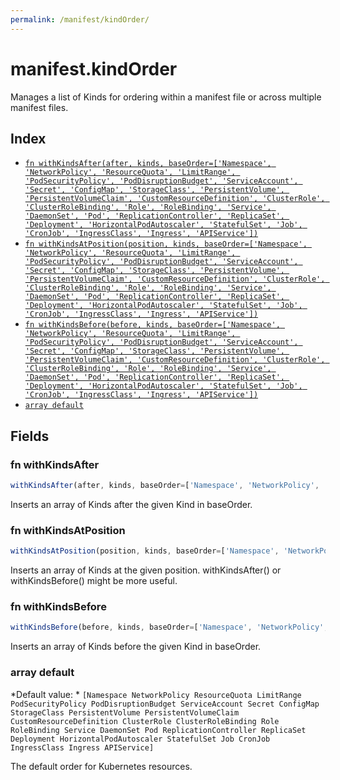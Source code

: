 ```yaml
---
permalink: /manifest/kindOrder/
---
```


# manifest.kindOrder

Manages a list of Kinds for ordering within a manifest file or across multiple manifest files.

## Index

* [`fn withKindsAfter(after, kinds, baseOrder=['Namespace', 'NetworkPolicy', 'ResourceQuota', 'LimitRange', 'PodSecurityPolicy', 'PodDisruptionBudget', 'ServiceAccount', 'Secret', 'ConfigMap', 'StorageClass', 'PersistentVolume', 'PersistentVolumeClaim', 'CustomResourceDefinition', 'ClusterRole', 'ClusterRoleBinding', 'Role', 'RoleBinding', 'Service', 'DaemonSet', 'Pod', 'ReplicationController', 'ReplicaSet', 'Deployment', 'HorizontalPodAutoscaler', 'StatefulSet', 'Job', 'CronJob', 'IngressClass', 'Ingress', 'APIService'])`](#fn-withkindsafter)
* [`fn withKindsAtPosition(position, kinds, baseOrder=['Namespace', 'NetworkPolicy', 'ResourceQuota', 'LimitRange', 'PodSecurityPolicy', 'PodDisruptionBudget', 'ServiceAccount', 'Secret', 'ConfigMap', 'StorageClass', 'PersistentVolume', 'PersistentVolumeClaim', 'CustomResourceDefinition', 'ClusterRole', 'ClusterRoleBinding', 'Role', 'RoleBinding', 'Service', 'DaemonSet', 'Pod', 'ReplicationController', 'ReplicaSet', 'Deployment', 'HorizontalPodAutoscaler', 'StatefulSet', 'Job', 'CronJob', 'IngressClass', 'Ingress', 'APIService'])`](#fn-withkindsatposition)
* [`fn withKindsBefore(before, kinds, baseOrder=['Namespace', 'NetworkPolicy', 'ResourceQuota', 'LimitRange', 'PodSecurityPolicy', 'PodDisruptionBudget', 'ServiceAccount', 'Secret', 'ConfigMap', 'StorageClass', 'PersistentVolume', 'PersistentVolumeClaim', 'CustomResourceDefinition', 'ClusterRole', 'ClusterRoleBinding', 'Role', 'RoleBinding', 'Service', 'DaemonSet', 'Pod', 'ReplicationController', 'ReplicaSet', 'Deployment', 'HorizontalPodAutoscaler', 'StatefulSet', 'Job', 'CronJob', 'IngressClass', 'Ingress', 'APIService'])`](#fn-withkindsbefore)
* [`array default`](#array-default)

## Fields

### fn withKindsAfter

```ts
withKindsAfter(after, kinds, baseOrder=['Namespace', 'NetworkPolicy', 'ResourceQuota', 'LimitRange', 'PodSecurityPolicy', 'PodDisruptionBudget', 'ServiceAccount', 'Secret', 'ConfigMap', 'StorageClass', 'PersistentVolume', 'PersistentVolumeClaim', 'CustomResourceDefinition', 'ClusterRole', 'ClusterRoleBinding', 'Role', 'RoleBinding', 'Service', 'DaemonSet', 'Pod', 'ReplicationController', 'ReplicaSet', 'Deployment', 'HorizontalPodAutoscaler', 'StatefulSet', 'Job', 'CronJob', 'IngressClass', 'Ingress', 'APIService'])
```

Inserts an array of Kinds after the given Kind in baseOrder.

### fn withKindsAtPosition

```ts
withKindsAtPosition(position, kinds, baseOrder=['Namespace', 'NetworkPolicy', 'ResourceQuota', 'LimitRange', 'PodSecurityPolicy', 'PodDisruptionBudget', 'ServiceAccount', 'Secret', 'ConfigMap', 'StorageClass', 'PersistentVolume', 'PersistentVolumeClaim', 'CustomResourceDefinition', 'ClusterRole', 'ClusterRoleBinding', 'Role', 'RoleBinding', 'Service', 'DaemonSet', 'Pod', 'ReplicationController', 'ReplicaSet', 'Deployment', 'HorizontalPodAutoscaler', 'StatefulSet', 'Job', 'CronJob', 'IngressClass', 'Ingress', 'APIService'])
```

Inserts an array of Kinds at the given position. withKindsAfter() or withKindsBefore() might be more useful.

### fn withKindsBefore

```ts
withKindsBefore(before, kinds, baseOrder=['Namespace', 'NetworkPolicy', 'ResourceQuota', 'LimitRange', 'PodSecurityPolicy', 'PodDisruptionBudget', 'ServiceAccount', 'Secret', 'ConfigMap', 'StorageClass', 'PersistentVolume', 'PersistentVolumeClaim', 'CustomResourceDefinition', 'ClusterRole', 'ClusterRoleBinding', 'Role', 'RoleBinding', 'Service', 'DaemonSet', 'Pod', 'ReplicationController', 'ReplicaSet', 'Deployment', 'HorizontalPodAutoscaler', 'StatefulSet', 'Job', 'CronJob', 'IngressClass', 'Ingress', 'APIService'])
```

Inserts an array of Kinds before the given Kind in baseOrder.

### array default

*Default value: * `[Namespace NetworkPolicy ResourceQuota LimitRange PodSecurityPolicy PodDisruptionBudget ServiceAccount Secret ConfigMap StorageClass PersistentVolume PersistentVolumeClaim CustomResourceDefinition ClusterRole ClusterRoleBinding Role RoleBinding Service DaemonSet Pod ReplicationController ReplicaSet Deployment HorizontalPodAutoscaler StatefulSet Job CronJob IngressClass Ingress APIService]`

The default order for Kubernetes resources.